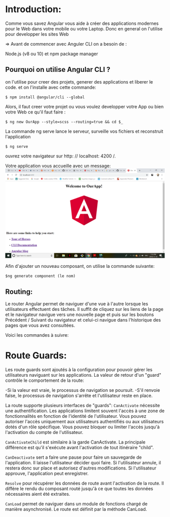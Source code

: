 # Introduction:

Comme vous savez Angular vous aide à créer des applications modernes pour le Web dans votre mobile ou votre Laptop. Donc en general on l'utilise pour developper les sites Web

=> Avant de commencer avec Anguler CLI on a besoin de :

Node.js (v8 ou 10) et npm package manager 

## Pourquoi on utilise Angular CLI ?

on l'utilise pour creer des projets, generer des applications et liberer le code.
et on l'installe avec cette commande:

```
$ npm install @angular/cli --global
```
Alors, il faut creer votre projet ou vous voulez developper votre App ou bien votre Web ce qu'il faut faire :

```
$ ng new OurApp --style=scss --routing=true && cd $_
```
La commande ng serve lance le serveur, surveille vos fichiers et reconstruit l'application

```
$ ng serve
```

ouvrez votre navigateur sur http: // localhost: 4200 /.

Votre application vous accueille avec un message:
![Alt.tag](angu.png)


Afin d'ajouter un nouveau composant, on utilise la commande suivante:
```
$ng generate component (le nom)
```

## Routing:

Le router Angular permet de naviguer d'une vue à l'autre lorsque les utilisateurs effectuent des tâches. 
Il suffit de cliquez sur les liens de la page et le navigateur navigue vers une nouvelle page et puis sur les boutons Précédent / Suivant du navigateur et celui-ci navigue dans l'historique des pages que vous avez consultées.

Voici les commandes à suivre:


# Route Guards:

Les route guards sont ajoutés à la configuration pour pouvoir gérer les utilisateurs naviguant sur les applications. La valeur de retour d'un "guard" contrôle le comportement de la route:

-Si la valeur est vraie, le processus de navigation se poursuit.
-S'il renvoie false, le processus de navigation s'arrête et l'utilisateur reste en place. 

La route supporte plusieurs interfaces de "guards":
```CanActivate``` nécessite une authentification.
Les applications limitent souvent l'accès à une zone de fonctionnalités en fonction de l'identité de l'utilisateur. Vous pouvez autoriser l'accès uniquement aux utilisateurs authentifiés ou aux utilisateurs dotés d'un rôle spécifique. Vous pouvez bloquer ou limiter l'accès jusqu'à l'activation du compte de l'utilisateur.

```CanActivateChild``` est similaire à la garde CanActivate. La principale différence est qu'il s'exécute avant l'activation de tout itinéraire "child". 

```CanDeactivate``` sert a faire une pause pour faire un sauvegarde de l'application. Il laisse l'utilisateur décider quoi faire. Si l'utilisateur annule, il restera donc sur place et autorisez d'autres modifications. Si l'utilisateur approuve, l'application peut enregistrer.

```Resolve``` pour récupérer les données de route avant l'activation de la route. Il différe le rendu du composant routé jusqu'à ce que toutes les données nécessaires aient été extraites.

```CanLoad``` permet de naviguer dans un module de fonctions chargé de manière asynchronisé. Le route est définit par la méthode CanLoad.

